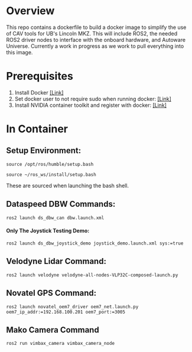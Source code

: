 # Overview
This repo contains a dockerfile to build a docker image to simplify the use of CAV tools for UB's Lincoln MKZ. This will include ROS2, the needed ROS2 driver nodes to interface with the onboard hardware, and Autoware Universe. Currently a work in progress as we work to pull everything into this image.

# Prerequisites
1) Install Docker [[Link]](https://docs.docker.com/engine/install/ubuntu/)
2) Set docker user to not require sudo when running docker: [[Link]](https://docs.docker.com/engine/install/)
3) Install NVIDIA container toolkit and register with docker: [[Link]](https://docs.nvidia.com/datacenter/cloud-native/container-toolkit/latest/install-guide.html)

# In Container
## Setup Environment:
    source /opt/ros/humble/setup.bash

    source ~/ros_ws/install/setup.bash

 These are sourced when launching the bash shell.

## Dataspeed DBW Commands:
    ros2 launch ds_dbw_can dbw.launch.xml
    
#### Only The Joystick Testing Demo:
```
ros2 launch ds_dbw_joystick_demo joystick_demo.launch.xml sys:=true
```

## Velodyne Lidar Command:
    ros2 launch velodyne velodyne-all-nodes-VLP32C-composed-launch.py

## Novatel GPS Command:
    ros2 launch novatel_oem7_driver oem7_net.launch.py oem7_ip_addr:=192.168.100.201 oem7_port:=3005

## Mako Camera Command
    ros2 run vimbax_camera vimbax_camera_node
